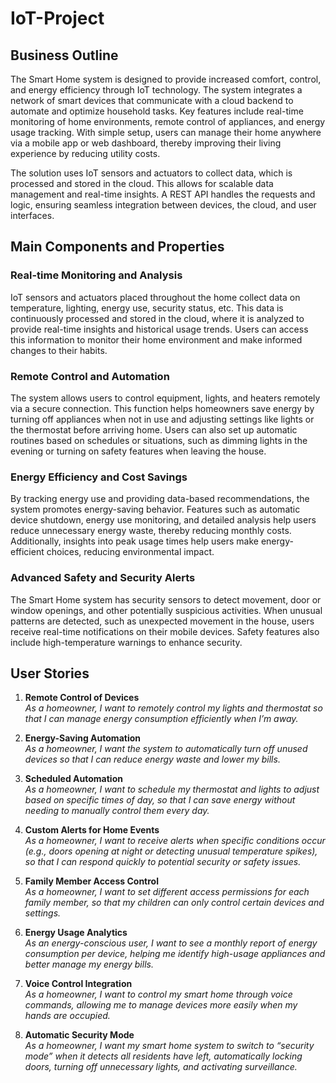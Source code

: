 # IoT-Project

## Business Outline

The Smart Home system is designed to provide increased comfort, control, and energy efficiency through IoT technology. The system integrates a network of smart devices that communicate with a cloud backend to automate and optimize household tasks. Key features include real-time monitoring of home environments, remote control of appliances, and energy usage tracking. With simple setup, users can manage their home anywhere via a mobile app or web dashboard, thereby improving their living experience by reducing utility costs.

The solution uses IoT sensors and actuators to collect data, which is processed and stored in the cloud. This allows for scalable data management and real-time insights. A REST API handles the requests and logic, ensuring seamless integration between devices, the cloud, and user interfaces.

## Main Components and Properties

### Real-time Monitoring and Analysis
IoT sensors and actuators placed throughout the home collect data on temperature, lighting, energy use, security status, etc. This data is continuously processed and stored in the cloud, where it is analyzed to provide real-time insights and historical usage trends. Users can access this information to monitor their home environment and make informed changes to their habits.

### Remote Control and Automation
The system allows users to control equipment, lights, and heaters remotely via a secure connection. This function helps homeowners save energy by turning off appliances when not in use and adjusting settings like lights or the thermostat before arriving home. Users can also set up automatic routines based on schedules or situations, such as dimming lights in the evening or turning on safety features when leaving the house.

### Energy Efficiency and Cost Savings
By tracking energy use and providing data-based recommendations, the system promotes energy-saving behavior. Features such as automatic device shutdown, energy use monitoring, and detailed analysis help users reduce unnecessary energy waste, thereby reducing monthly costs. Additionally, insights into peak usage times help users make energy-efficient choices, reducing environmental impact.

### Advanced Safety and Security Alerts
The Smart Home system has security sensors to detect movement, door or window openings, and other potentially suspicious activities. When unusual patterns are detected, such as unexpected movement in the house, users receive real-time notifications on their mobile devices. Safety features also include high-temperature warnings to enhance security.

## User Stories

1. **Remote Control of Devices**  
   *As a homeowner, I want to remotely control my lights and thermostat so that I can manage energy consumption efficiently when I’m away.*

2. **Energy-Saving Automation**  
   *As a homeowner, I want the system to automatically turn off unused devices so that I can reduce energy waste and lower my bills.*

3. **Scheduled Automation**  
   *As a homeowner, I want to schedule my thermostat and lights to adjust based on specific times of day, so that I can save energy without needing to manually control them every day.*

4. **Custom Alerts for Home Events**  
   *As a homeowner, I want to receive alerts when specific conditions occur (e.g., doors opening at night or detecting unusual temperature spikes), so that I can respond quickly to potential security or safety issues.*

5. **Family Member Access Control**  
   *As a homeowner, I want to set different access permissions for each family member, so that my children can only control certain devices and settings.*

6. **Energy Usage Analytics**  
   *As an energy-conscious user, I want to see a monthly report of energy consumption per device, helping me identify high-usage appliances and better manage my energy bills.*

7. **Voice Control Integration**  
   *As a homeowner, I want to control my smart home through voice commands, allowing me to manage devices more easily when my hands are occupied.*

8. **Automatic Security Mode**  
   *As a homeowner, I want my smart home system to switch to “security mode” when it detects all residents have left, automatically locking doors, turning off unnecessary lights, and activating surveillance.*
